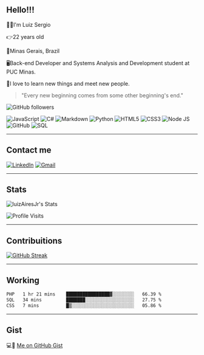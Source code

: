 ## Hello!!!

🙋‍♂️I'm Luiz Sergio

👉22 years old

📍Minas Gerais, Brazil

🖥️Back-end Developer and Systems Analysis and Development student at PUC Minas.

🫶I love to learn new things and meet new people.

> "Every new beginning comes from some other beginning's end."

![GitHub followers](https://img.shields.io/github/followers/LuizAiresJr?style=social)

![JavaScript](https://img.shields.io/badge/javascript-%23323330.svg?style=for-the-badge&logo=javascript&logoColor=%23F7DF1E)
![C#](https://img.shields.io/badge/c%23-%23239120.svg?style=for-the-badge&logo=csharp&logoColor=white)
![Markdown](https://img.shields.io/badge/markdown-%23000000.svg?style=for-the-badge&logo=markdown&logoColor=white)
![Python](https://raw.githubusercontent.com/gabriersdev/github-profile/9dc8c0947fdc4a109fe63a4c380f5f52e8962ed5/files/python-badge.svg)
![HTML5](https://img.shields.io/badge/html5-%23E34F26.svg?style=for-the-badge&logo=html5&logoColor=white)
![CSS3](https://img.shields.io/badge/css3-%231572B6.svg?style=for-the-badge&logo=css3&logoColor=white)
![Node JS](https://raw.githubusercontent.com/gabriersdev/github-profile/9dc8c0947fdc4a109fe63a4c380f5f52e8962ed5/files/figma-badge.svg)
![GitHub](https://raw.githubusercontent.com/gabriersdev/github-profile/9dc8c0947fdc4a109fe63a4c380f5f52e8962ed5/files/github-badge.svg)
![SQL](https://raw.githubusercontent.com/gabriersdev/github-profile/9dc8c0947fdc4a109fe63a4c380f5f52e8962ed5/files/sql-badge.svg)

---

## Contact me

[![LinkedIn](https://img.shields.io/badge/linkedin-%230077B5.svg?style=for-the-badge&logo=linkedin&logoColor=white)](https://www.linkedin.com/in/luiz-sergio-478810229)
[![Gmail](https://img.shields.io/badge/Gmail-D14836?style=for-the-badge&logo=gmail&logoColor=white)](mailto:luizaires2730@gmail.com)

---

## Stats

![luizAiresJr's Stats](https://github-readme-stats.vercel.app/api?username=luizAiresJr&theme=midnight-purple&show_icons=true&hide_border=true&count_private=true)

![Profile Visits](https://komarev.com/ghpvc/?username=LuizAiresJr&color=blueviolet)

---

## Contribuitions

[![GitHub Streak](https://streak-stats.demolab.com?user=LuizAiresJr&theme=midnight-purple&hide_border=true&border_radius=1.5)](https://git.io/streak-stats)

---

## Working
<!--START_SECTION:waka-->

```txt
PHP   1 hr 21 mins    ████████████████▓░░░░░░░░   66.39 %
SQL   34 mins         ███████░░░░░░░░░░░░░░░░░░   27.75 %
CSS   7 mins          █▒░░░░░░░░░░░░░░░░░░░░░░░   05.86 %
```

<!--END_SECTION:waka-->
---

## Gist

💻🤩 [Me on GitHub Gist](https://gist.github.com/LuizAiresJr)
